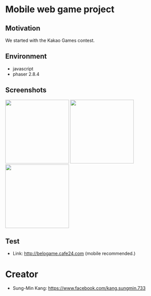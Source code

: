 # Mobile web game project

Motivation
-------------
We started with the Kakao Games contest.

Environment
--------------
* javascript
* phaser 2.8.4

Screenshots
--------------
<div>
<img width = "200" src="https://user-images.githubusercontent.com/11826472/42720296-aa12e7bc-875f-11e8-8b46-fc57f01a1721.PNG">
<img width = "200" src="https://user-images.githubusercontent.com/11826472/42720297-aa3ec7ec-875f-11e8-90a6-ec1db25a94d9.png">
<img width = "200" src="https://user-images.githubusercontent.com/11826472/42720298-aa6a8044-875f-11e8-8936-f71d649fed08.png">
</div>

Test
-------------
* Link: http://belogame.cafe24.com (mobile recommended.)

# Creator
* Sung-Min Kang: https://www.facebook.com/kang.sungmin.733
